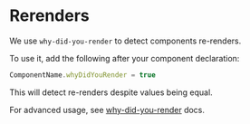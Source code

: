 # Rerenders

We use `why-did-you-render` to detect components re-renders.

To use it, add the following after your component declaration:

```typescript
ComponentName.whyDidYouRender = true
```

This will detect re-renders despite values being equal.

For advanced usage, see [why-did-you-render](https://github.com/welldone-software/why-did-you-render) docs.
